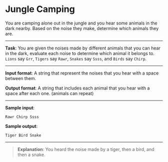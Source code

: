 # Jungle Camping 

You are camping alone out in the jungle and you hear some animals in the dark nearby. Based on the noise they make, determine which animals they are. 
 
---

**Task**: You are given the noises made by different animals that you can hear in the dark, evaluate each noise to determine which animal it belongs to. `Lions` say `Grr`, `Tigers` say `Rawr`, `Snakes` say `Ssss`, and `Birds` say `Chirp`. 
 
---

**Input format**: A string that represent the noises that you hear with a space between them.  

**Output format**: A string that includes each animal that you hear with a space after each one. (animals can repeat) 
 
---

**Sample input**: 
```
Rawr Chirp Ssss
```

**Sample output**: 
```
Tiger Bird Snake
```

---

>**Explanation**: You heard the noise made by a tiger, then a bird, and then a snake.